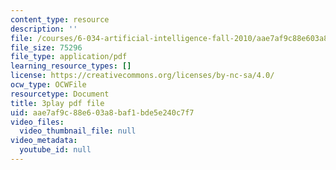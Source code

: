 ```yaml
---
content_type: resource
description: ''
file: /courses/6-034-artificial-intelligence-fall-2010/aae7af9c88e603a8baf1bde5e240c7f7_gvmfbePC2pc.pdf
file_size: 75296
file_type: application/pdf
learning_resource_types: []
license: https://creativecommons.org/licenses/by-nc-sa/4.0/
ocw_type: OCWFile
resourcetype: Document
title: 3play pdf file
uid: aae7af9c-88e6-03a8-baf1-bde5e240c7f7
video_files:
  video_thumbnail_file: null
video_metadata:
  youtube_id: null
---
```

